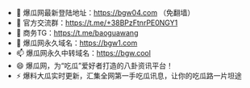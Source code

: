- 👋 爆瓜网最新登陆地址：https://bgw04.com （免翻墙）
- 👀 官方交流群：https://t.me/+38BPzFtnrPE0NGY1
- 🌱 商务TG：https://t.me/baoguawang
- 💞️ 爆瓜网永久域名：https://bgw1.com
- 📫 爆瓜网永久中转域名：https://bgw.cool
- 😄 爆瓜网，为“吃瓜”爱好者打造的八卦资讯平台！
- ⚡ 爆料大瓜实时更新，汇集全网第一手吃瓜讯息，让你的吃瓜路一片坦途

<!---
bgw1com/bgw1com is a ✨ special ✨ repository because its `README.md` (this file) appears on your GitHub profile.
You can click the Preview link to take a look at your changes.
--->
